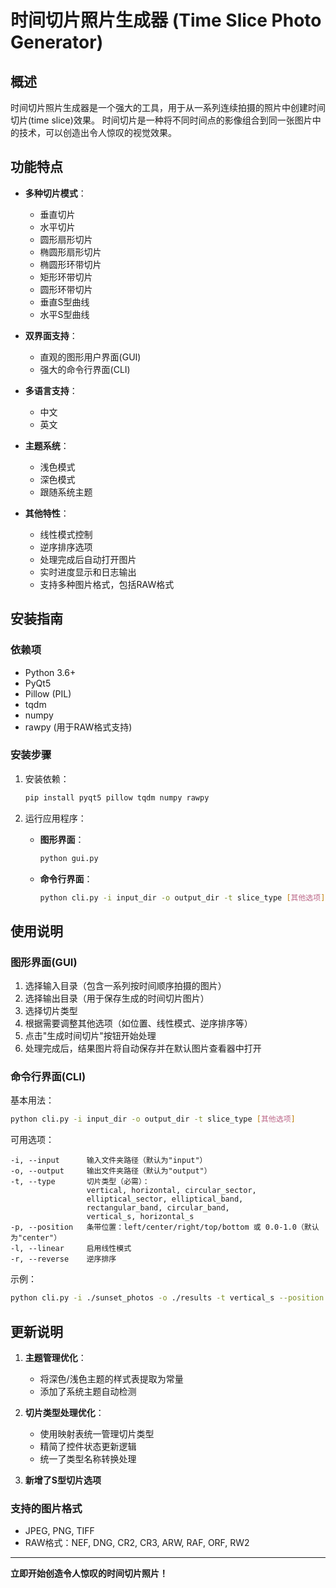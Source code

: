# 时间切片照片生成器 (Time Slice Photo Generator)

## 概述

时间切片照片生成器是一个强大的工具，用于从一系列连续拍摄的照片中创建时间切片(time slice)效果。
时间切片是一种将不同时间点的影像组合到同一张图片中的技术，可以创造出令人惊叹的视觉效果。

## 功能特点

- **多种切片模式**：
  - 垂直切片
  - 水平切片
  - 圆形扇形切片
  - 椭圆形扇形切片
  - 椭圆形环带切片
  - 矩形环带切片
  - 圆形环带切片
  - 垂直S型曲线
  - 水平S型曲线
  
- **双界面支持**：
  - 直观的图形用户界面(GUI)
  - 强大的命令行界面(CLI)
  
- **多语言支持**：
  - 中文
  - 英文
  
- **主题系统**：
  - 浅色模式
  - 深色模式
  - 跟随系统主题
  
- **其他特性**：
  - 线性模式控制
  - 逆序排序选项
  - 处理完成后自动打开图片
  - 实时进度显示和日志输出
  - 支持多种图片格式，包括RAW格式

## 安装指南

### 依赖项

- Python 3.6+
- PyQt5
- Pillow (PIL)
- tqdm
- numpy
- rawpy (用于RAW格式支持)

### 安装步骤
1. 安装依赖：
   ```bash
   pip install pyqt5 pillow tqdm numpy rawpy
   ```

3. 运行应用程序：
   - **图形界面**：
     ```bash
     python gui.py
     ```
   - **命令行界面**：
     ```bash
     python cli.py -i input_dir -o output_dir -t slice_type [其他选项]
     ```

## 使用说明

### 图形界面(GUI)

1. 选择输入目录（包含一系列按时间顺序拍摄的图片）
2. 选择输出目录（用于保存生成的时间切片图片）
3. 选择切片类型
4. 根据需要调整其他选项（如位置、线性模式、逆序排序等）
5. 点击"生成时间切片"按钮开始处理
6. 处理完成后，结果图片将自动保存并在默认图片查看器中打开

### 命令行界面(CLI)

基本用法：
```bash
python cli.py -i input_dir -o output_dir -t slice_type [其他选项]
```

可用选项：
```
-i, --input      输入文件夹路径（默认为"input"）
-o, --output     输出文件夹路径（默认为"output"）
-t, --type       切片类型（必需）：
                 vertical, horizontal, circular_sector,
                 elliptical_sector, elliptical_band,
                 rectangular_band, circular_band,
                 vertical_s, horizontal_s
-p, --position   条带位置：left/center/right/top/bottom 或 0.0-1.0（默认为"center"）
-l, --linear     启用线性模式
-r, --reverse    逆序排序
```

示例：
```bash
python cli.py -i ./sunset_photos -o ./results -t vertical_s --position center --linear
```

## 更新说明

1. **主题管理优化**：
   - 将深色/浅色主题的样式表提取为常量
   - 添加了系统主题自动检测

2. **切片类型处理优化**：
   - 使用映射表统一管理切片类型
   - 精简了控件状态更新逻辑
   - 统一了类型名称转换处理

3. **新增了S型切片选项**

### 支持的图片格式

- JPEG, PNG, TIFF
- RAW格式：NEF, DNG, CR2, CR3, ARW, RAF, ORF, RW2
---

**立即开始创造令人惊叹的时间切片照片！**